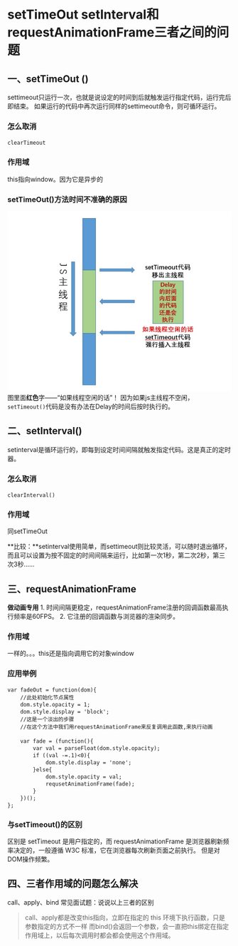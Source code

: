 # setTimeOut  setInterval和requestAnimationFrame三者之间的问题

## 一、setTimeOut \(\)

settimeout只运行一次，也就是说设定的时间到后就触发运行指定代码，运行完后即结束。 如果运行的代码中再次运行同样的settimeout命令，则可循环运行。

### 怎么取消

`clearTimeout`

### 作用域

this指向window。因为它是异步的

### setTimeOut\(\)方法时间不准确的原因

![](../.gitbook/assets/15373759754385%20%281%29.jpg) 图里面**红色**字——“如果线程空闲的话”！ 因为如果js主线程不空闲，`setTimeout()`代码是没有办法在Delay的时间后按时执行的。

## 二、setInterval\(\)

setinterval是循环运行的，即每到设定时间间隔就触发指定代码。这是真正的定时器。

### 怎么取消

`clearInterval()`

### 作用域

同setTimeOut

**比较：**setinterval使用简单，而settimeout则比较灵活，可以随时退出循环，而且可以设置为按不固定的时间间隔来运行，比如第一次1秒，第二次2秒，第三次3秒……

## 三、requestAnimationFrame

**做动画专用** 1. 时间间隔更稳定，requestAnimationFrame注册的回调函数最高执行频率是60FPS。 2. 它注册的回调函数与浏览器的渲染同步。

### 作用域

一样的。。。this还是指向调用它的对象window

### 应用举例

```text
var fadeOut = function(dom){
    //此处初始化节点属性
    dom.style.opacity = 1;
    dom.style.display = 'block';
    //这是一个淡出的步骤
    //在这个方法中我们用requestAnimationFrame来反复调用此函数,来执行动画

    var fade = (function(){
        var val = parseFloat(dom.style.opacity);
        if ((val -=.1)<0){
            dom.style.display = 'none';
        }else{
            dom.style.opacity = val;
            requsetAnimationFrame(fade);
        }
    })();
};
```

### 与setTimeout\(\)的区别

区别是 setTimeout 是用户指定的，而 requestAnimationFrame 是浏览器刷新频率决定的，一般遵循 W3C 标准，它在浏览器每次刷新页面之前执行。 但是对DOM操作频繁。

## 四、三者作用域的问题怎么解决

call、apply、bind 常见面试题：说说以上三者的区别

> call、apply都是改变this指向，立即在指定的 this 环境下执行函数，只是参数指定的方式不一样 而bind\(\)会返回一个参数，会一直把this绑定在指定作用域上，以后每次调用时都会都会使用这个作用域。

